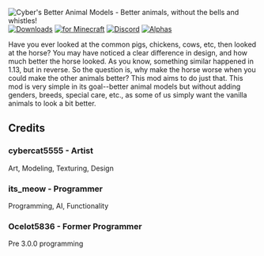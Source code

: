 
![Cyber's Better Animal Models - Better animals, without the bells and whistles!](https://i.imgur.com/4PEfPcO.png)
[![Downloads](http://cf.way2muchnoise.eu/short_287443_downloads.svg?badge_style=for_the_badge)](https://curseforge.com/minecraft/mc-mods/better-animal-models) [![for Minecraft](http://cf.way2muchnoise.eu/versions/287443_all.svg?badge_style=for_the_badge)](https://curseforge.com/minecraft/mc-mods/better-animal-models/files/all) [![Discord](https://img.shields.io/discord/494803762087591947?label=Discord&logo=Discord&style=for-the-badge)](https://discord.gg/qjhznSF) [![Alphas](https://img.shields.io/github/workflow/status/itsmeow/BetterAnimalModels/Build%20Commit?label=ALHPA&style=for-the-badge)](https://github.com/itsmeow/BetterAnimalModels/actions)

Have you ever looked at the common pigs, chickens, cows, etc, then looked at the horse? You may have noticed a clear difference in design, and how much better the horse looked. As you know, something similar happened in 1.13, but in reverse. So the question is, why make the horse worse when you could make the other animals better? This mod aims to do just that. This mod is very simple in its goal--better animal models but without adding genders, breeds, special care, etc., as some of us simply want the vanilla animals to look a bit better.

## Credits

### cybercat5555 - Artist

Art, Modeling, Texturing, Design

### its_meow - Programmer

Programming, AI, Functionality

### Ocelot5836 - Former Programmer

Pre 3.0.0 programming
